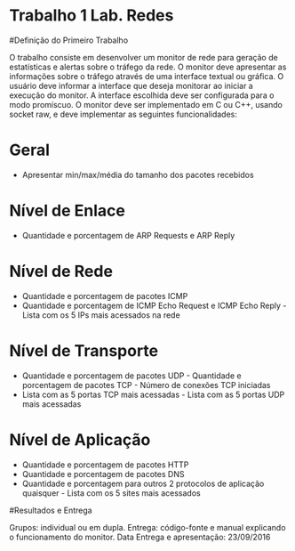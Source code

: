 # Trabalho 1 Lab. Redes

#Definição do Primeiro Trabalho
 
O trabalho consiste em desenvolver um monitor de rede para geração de estatísticas e alertas sobre o tráfego da rede. O monitor deve apresentar as informações sobre o tráfego através de uma interface textual ou gráfica. O usuário deve informar a interface que deseja monitorar ao iniciar a execução do monitor. A interface escolhida deve ser configurada para o modo promíscuo. O monitor deve ser implementado em C ou C++, usando socket
raw, e deve implementar as seguintes funcionalidades:

Geral
======================
- Apresentar min/max/média do tamanho dos pacotes recebidos

Nível de Enlace
======================
- Quantidade e porcentagem de ARP Requests e ARP Reply

Nível de Rede
======================
- Quantidade e porcentagem de pacotes ICMP
- Quantidade e porcentagem de ICMP Echo Request e ICMP Echo Reply - Lista com os 5 IPs mais acessados na rede

Nível de Transporte
======================
- Quantidade e porcentagem de pacotes UDP - Quantidade e porcentagem de pacotes TCP - Número de conexões TCP iniciadas
- Lista com as 5 portas TCP mais acessadas - Lista com as 5 portas UDP mais acessadas

Nível de Aplicação
======================
- Quantidade e porcentagem de pacotes HTTP
- Quantidade e porcentagem de pacotes DNS
- Quantidade e porcentagem para outros 2 protocolos de aplicação quaisquer - Lista com os 5 sites mais acessados

#Resultados e Entrega

Grupos: individual ou em dupla.
Entrega: código-fonte e manual explicando o funcionamento do monitor. Data Entrega e apresentação: 23/09/2016
